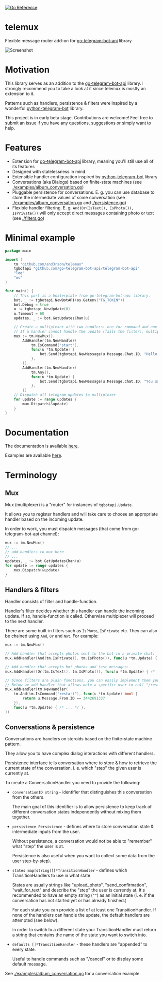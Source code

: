 [![Go Reference](https://pkg.go.dev/badge/github.com/and3rson/telemux.svg)](https://pkg.go.dev/github.com/and3rson/telemux)

# telemux
Flexible message router add-on for [go-telegram-bot-api](https://github.com/go-telegram-bot-api/telegram-bot-api) library

![Screenshot](./sample_screenshot.png)

# Motivation

This library serves as an addition to the [go-telegram-bot-api](https://github.com/go-telegram-bot-api/telegram-bot-api) library.
I strongly recommend you to take a look at it since telemux is mostly an extension to it.

Patterns such as handlers, persistence & filters were inspired by a wonderful [python-telegram-bot](https://github.com/python-telegram-bot/python-telegram-bot) library.

This project is in early beta stage. Contributions are welcome! Feel free to submit an issue if you have any questions, suggestions or simply want to help.

# Features

- Extension for [go-telegram-bot-api](https://github.com/go-telegram-bot-api/telegram-bot-api) library, meaning you'll still use all of its features
- Designed with statelessness in mind
- Extensible handler configuration inspired by [python-telegram-bot](https://github.com/python-telegram-bot/python-telegram-bot) library
- Conversations (aka Dialogs) based on finite-state machines (see [./examples/album_conversation.go](./examples/album_conversation.go))
- Pluggable persistence for conversations. E. g. you can use database to store the intermediate values of some conversation (see [./examples/album_conversation.go](./examples/album_conversation.go) and [./persistence.go](./persistence.go))
- Flexible handler filtering. E. g. `And(Or(IsText(), IsPhoto()), IsPrivate())` will only accept direct messages containing photo or text (see [./filters.go](./filters.go))

# Minimal example

```go
package main

import (
    tm "github.com/and3rson/telemux"
    tgbotapi "github.com/go-telegram-bot-api/telegram-bot-api"
    "log"
    "os"
)

func main() {
    // This part is a boilerplate from go-telegram-bot-api library.
    bot, _ := tgbotapi.NewBotAPI(os.Getenv("TG_TOKEN"))
    bot.Debug = true
    u := tgbotapi.NewUpdate(0)
    u.Timeout = 60
    updates, _ := bot.GetUpdatesChan(u)

    // Create a multiplexer with two handlers: one for command and one for all messages.
    // If a handler cannot handle the update (fails the filter), multiplexer will proceed to the next handler.
    mux := tm.NewMux().
        AddHandler(tm.NewHandler(
            tm.IsCommand("start"),
            func(u *tm.Update) {
                bot.Send(tgbotapi.NewMessage(u.Message.Chat.ID, "Hello! I'm a simple bot who repeats everything you say. :)"))
            },
        )).
        AddHandler(tm.NewHandler(
            tm.Any(),
            func(u *tm.Update) {
                bot.Send(tgbotapi.NewMessage(u.Message.Chat.ID, "You said: "+u.Message.Text))
            },
        ))
    // Dispatch all telegram updates to multiplexer
    for update := range updates {
        mux.Dispatch(&update)
    }
}
```

# Documentation

The documentation is available [here](https://pkg.go.dev/github.com/and3rson/telemux).

Examples are available [here](./examples/).

# Terminology

## Mux
Mux (multiplexer) is a "router" for instances of `tgbotapi.Update`.

It allows you to register handlers and will take care to choose an appropriate handler based on the incoming update.

In order to work, you must dispatch messages (that come from go-telegram-bot-api channel):

```go
mux := tm.NewMux()
// ...
// add handlers to mux here
// ...
updates, _ := bot.GetUpdatesChan(u)
for update := range updates {
    mux.Dispatch(&update)
}
```

## Handlers & filters

Handler consists of filter and handle-function.

Handler's filter decides whether this handler can handle the incoming update.
If so, handle-function is called. Otherwise multiplexer will proceed to the next handler.

There are some built-in filters such as `IsPhoto`, `IsPrivate` etc.
They can also be chained using `And`, `Or` and `Not`. For example:

```go
mux := tm.NewMux()

// Add handler that accepts photos sent to the bot in a private chat:
mux.AddHandler(And(tm.IsPrivate(), tm.IsPhoto()), func(u *tm.Update) { /* ... */ })

// Add handler that accepts bot photos and test messages:
mux.AddHandler(Or(tm.IsText(), tm.IsPhoto()), func(u *tm.Update) { /* ... */ })

// Since filters are plain functions, you can easily implement them yourself.
// Below we add handler that allows onle a specific user to call "/restart" command:
mux.AddHandler(tm.NewHandler(
    tm.And(tm.IsCommand("restart"), func(u *tm.Update) bool {
        return u.Message.From.ID == 3442691337
    }),
    func(u *tm.Update) { /* ... */ },
))
```

## Conversations & persistence

Conversations are handlers on steroids based on the finite-state machine pattern.

They allow you to have complex dialog interactions with different handlers.

Persistence interface tells conversation where to store & how to retrieve the current state of the conversation, i. e. which "step" the given user is currently at.

To create a ConversationHandler you need to provide the following:

- `conversationID string` - identifier that distinguishes this conversation from the others.

    The main goal of this identifier is to allow persistence to keep track of different conversation states independently without mixing them together.

- `persistence Persistence` - defines where to store conversation state & intermediate inputs from the user.

    Without persistence, a conversation would not be able to "remember" what "step" the user is at.

    Persistence is also useful when you want to collect some data from the user step-by-step).

- `states map[string][]*TransitionHandler` - defines which TransitionHandlers to use in what state.

    States are usually strings like "upload_photo", "send_confirmation", "wait_for_text" and describe the "step" the user is currently at.
    It's recommended to have an empty string (`""`) as an initial state (i. e. if the conversation has not started yet or has already finished.)

    For each state you can provide a list of at least one TransitionHandler. If none of the handlers can handle the update, the default handlers are attempted (see below).

    In order to switch to a different state your TransitionHandler must return a string that contains the name of the state you want to switch into.

- `defaults []*TransitionHandler` - these handlers are "appended" to every state.

    Useful to handle commands such as "/cancel" or to display some default message.

See [./examples/album_conversation.go](./examples/album_conversation.go) for a conversation example.
